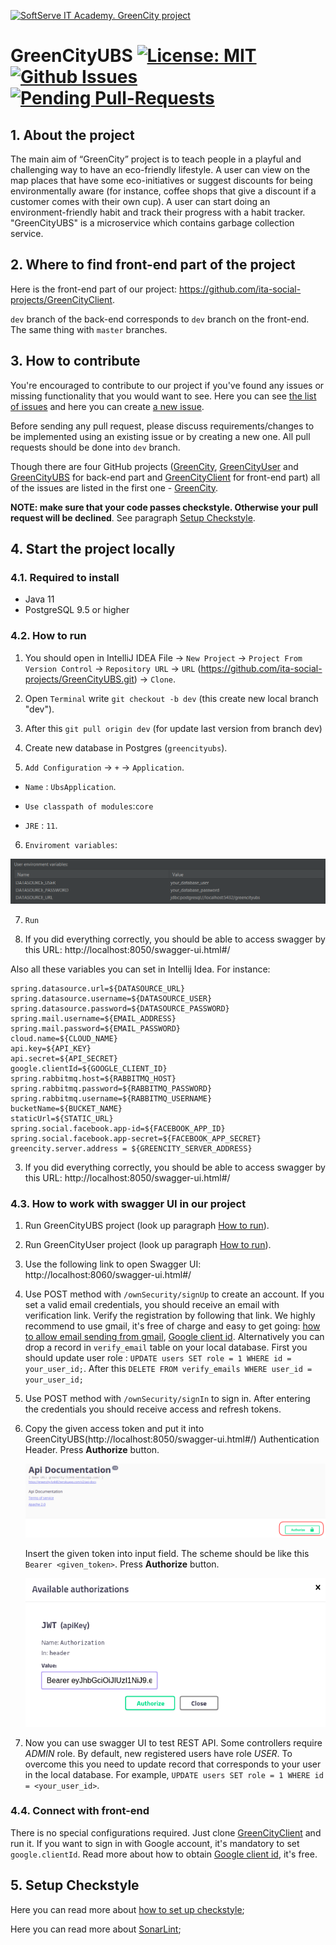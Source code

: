 <a href="https://career.softserveinc.com/en-us/technology/course/start_your_career_as_java_developer/"><img src="https://github.com/ita-social-projects/GreenCity/blob/master/docs-photos/GreenCity%20Logo.png" title="SoftServe IT Academy. GreenCity project" alt="SoftServe IT Academy. GreenCity project"></a>

# GreenCityUBS   [![License: MIT](https://img.shields.io/badge/License-MIT-yellow.svg)](https://github.com/ita-social-projects/GreenCityUser/blob/dev/LICENSE)  [![Github Issues](https://img.shields.io/github/issues/ita-social-projects/GreenCity?style=flat-square)](https://github.com/ita-social-projects/GreenCity/issues) [![Pending Pull-Requests](https://img.shields.io/github/issues-pr/ita-social-projects/GreenCityUser?style=flat-square)](https://github.com/ita-social-projects/GreenCityUser/pulls)



## 1. About the project

The main aim of “GreenCity” project is to teach people in a playful and challenging way to have an eco-friendly lifestyle. A user can view on the map places that have some eco-initiatives or suggest discounts for being environmentally aware (for instance, coffee shops that give a discount if a customer comes with their own cup). А user can start doing an environment-friendly habit and track their progress with a habit tracker. "GreenCityUBS" is a microservice which contains garbage collection service.

## 2. Where to find front-end part of the project

Here is the front-end part of our project: https://github.com/ita-social-projects/GreenCityClient.

`dev` branch of the back-end corresponds to `dev` branch on the front-end. The same thing with `master` branches.

## 3. How to contribute

You're encouraged to contribute to our project if you've found any issues or missing functionality that you would want to see. Here you can see [the list of issues](https://github.com/ita-social-projects/GreenCity/issues) and here you can create [a new issue](https://github.com/ita-social-projects/GreenCity/issues/new).

Before sending any pull request, please discuss requirements/changes to be implemented using an existing issue or by creating a new one. All pull requests should be done into `dev` branch.

Though there are four GitHub projects ([GreenCity](https://github.com/ita-social-projects/GreenCity), [GreenCityUser](https://github.com/ita-social-projects/GreenCityUser) and [GreenCityUBS](https://github.com/ita-social-projects/GreenCityUBS) for back-end part and [GreenCityClient](https://github.com/ita-social-projects/GreenCityClient) for front-end part) all of the issues are listed in the first one - [GreenCity](https://github.com/ita-social-projects/GreenCity).

**NOTE: make sure that your code passes checkstyle. Otherwise your pull request will be declined**. See paragraph [Setup Checkstyle](#5-setup-checkstyle).

## 4. Start the project locally

### 4.1. Required to install

* Java 11
* PostgreSQL 9.5 or higher

### 4.2. How to run

1. You should open in IntelliJ IDEA File -> `New Project` -> `Project From Version Control`
   -> `Repository URL` -> `URL` (https://github.com/ita-social-projects/GreenCityUBS.git) -> `Clone`.


2. Open `Terminal` write `git checkout -b dev` (this create new local branch "dev").


3. After this `git pull origin dev` (for update last version from branch dev)


4. Create new database in Postgres (`greencityubs`).


5. `Add Configuration` -> `+` -> `Application`.


* `Name` : `UbsApplication`.

* `Use classpath of modules`:`core`
* `JRE` : `11`.


6. `Enviroment variables`:


![env-vars](user_enviroment_variables.png)

7. `Run`


8. If you did everything correctly, you should be able to access swagger by this URL: http://localhost:8050/swagger-ui.html#/




Also all these variables you can set in Intellij Idea. For instance:

```properties
spring.datasource.url=${DATASOURCE_URL}
spring.datasource.username=${DATASOURCE_USER}
spring.datasource.password=${DATASOURCE_PASSWORD}
spring.mail.username=${EMAIL_ADDRESS}
spring.mail.password=${EMAIL_PASSWORD}
cloud.name=${CLOUD_NAME}
api.key=${API_KEY}
api.secret=${API_SECRET}
google.clientId=${GOOGLE_CLIENT_ID}
spring.rabbitmq.host=${RABBITMQ_HOST}
spring.rabbitmq.password=${RABBITMQ_PASSWORD}
spring.rabbitmq.username=${RABBITMQ_USERNAME}
bucketName=${BUCKET_NAME}
staticUrl=${STATIC_URL}
spring.social.facebook.app-id=${FACEBOOK_APP_ID}
spring.social.facebook.app-secret=${FACEBOOK_APP_SECRET}
greencity.server.address = ${GREENCITY_SERVER_ADDRESS}
```


3. If you did everything correctly, you should be able to access swagger by this URL: http://localhost:8050/swagger-ui.html#/

### 4.3. How to work with swagger UI in our project

1. Run GreenCityUBS project (look up paragraph [How to run](#42-how-to-run)).

2. Run GreenCityUser project (look up paragraph [How to run](https://github.com/ita-social-projects/GreenCityUser#42-how-to-run)).

2. Use the following link to open Swagger UI: http://localhost:8060/swagger-ui.html#/

3. Use POST method with `/ownSecurity/signUp` to create an account. If you set a valid email credentials, you should receive an email with verification link. Verify the registration by following that link. We highly recommend to use gmail, it's free of charge and easy to get going: [how to allow email sending from gmail](https://support.google.com/accounts/answer/6010255?authuser=2&p=less-secure-apps&hl=en&authuser=2&visit_id=637098532320915318-4087823934&rd=1),  [Google client id](https://developers.google.com/adwords/api/docs/guides/authentication). Alternatively you can drop a record in `verify_email` table on your local database.
   First you should update user role : `UPDATE users SET role = 1 WHERE id = your_user_id;`. After this `DELETE FROM verify_emails WHERE user_id = your_user_id;`

4. Use POST method with `/ownSecurity/signIn` to sign in. After entering the credentials you should receive access and refresh tokens.

5. Copy the given access token and put it into GreenCityUBS(http://localhost:8050/swagger-ui.html#/) Authentication Header. Press **Authorize** button.

   ![Authentication-button-swagger](./docs-photos/authentication-swagger.png)

   Insert the given token into input field. The scheme should be like this `Bearer <given_token>`. Press **Authorize** button.

   ![Bearer-examle](./docs-photos/auth-bearer.png)

6. Now you can use swagger UI to test REST API. Some controllers require *ADMIN* role. By default, new registered users have role *USER*. To overcome this you need to update record that corresponds to your user in the local database. For example, `UPDATE users SET role = 1 WHERE id = <your_user_id>`.

### 4.4. Connect with front-end

There is no special configurations required. Just clone [GreenCityClient](https://github.com/ita-social-projects/GreenCityClient) and run it. If you want to sign in with Google account, it's mandatory to set `google.clientId`. Read more about how to obtain [Google client id](https://developers.google.com/adwords/api/docs/guides/authentication), it's free.

## 5. Setup Checkstyle

Here you can read more about [how to set up checkstyle](https://github.com/ita-social-projects/GreenCity/wiki/Setup-CheckStyle-to-your-IDE);

Here you can read more about [SonarLint](https://plugins.jetbrains.com/plugin/7973-sonarlint);
